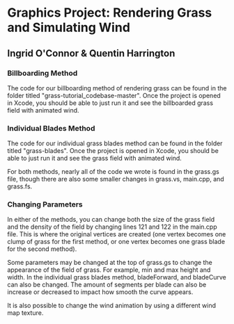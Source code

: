 # Graphics Project: Rendering Grass and Simulating Wind

## Ingrid O'Connor & Quentin Harrington

### Billboarding Method
The code for our billboarding method of rendering grass can be found in the folder titled "grass-tutorial_codebase-master".
Once the project is opened in Xcode, you should be able to just run it and see the billboarded grass field with animated wind.

### Individual Blades Method
The code for our individual grass blades method can be found in the folder titled "grass-blades".
Once the project is opened in Xcode, you should be able to just run it and see the grass field with animated wind.

For both methods, nearly all of the code we wrote is found in the grass.gs file, though there are also some smaller changes in grass.vs, main.cpp, and grass.fs.

### Changing Parameters
In either of the methods, you can change both the size of the grass field and the density of the field by changing lines 121 and 122 in the main.cpp file. This is where the original vertices are created (one vertex becomes one clump of grass for the first method, or one vertex becomes one grass blade for the second method).

Some parameters may be changed at the top of grass.gs to change the appearance of the field of grass. For example, min and max height and width. In the individual grass blades method, bladeForward, and bladeCurve can also be changed. The amount of segments per blade can also be increase or decreased to impact how smooth the curve appears. 

It is also possible to change the wind animation by using a different wind map texture.
